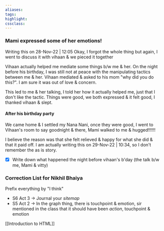 ```yaml
---
aliases:  
tags:
highlight:  
cssclass:
---
```



### Mami expressed some of her emotions!
Writing this on 28-Nov-22 | 12:05
Okay, I forgot the whole thing but again, I went to discuss it with vihaan & we pieced it together

Vihaan actually helped me mediate some things b/w me & her.
On the night before his birthday, I was still not at peace with the manipulating tactics between me & her. Vihaan mediated & asked to his mom "why did you do this?". I am sure it was out of love & concern.

This led to me & her talking, I told her how it actually helped me, just that I don't like the tactic.
Things were good, we both expressed & it felt good, I thanked vihaan & slept.

#### After his birthday party
We came home & I settled my Nana Nani, once they were good, I went to Vihaan's room to say goodnight & there, Mami walked to me & hugged!!!!!!

I believe the reason was that she felt relieved & happy for what she did & that it paid off.
I am actually writing this on 29-Nov-22 | 10:34, so I don't remember the as is story. 

- [x] Write down what happened the night before vihaan's b'day (the talk b/w me, Mami & vitty)
### Correction List for Nikhil Bhaiya
Prefix everything by "I think"

- S6 Act 3 → Journal your *sitemap*
- S5 Act 2 → In the graph thing, there is touchpoint & emotion, sir mentioned in the class that it should have been *action*, touchpoint & emotion

[[Introduction to HTML]]
